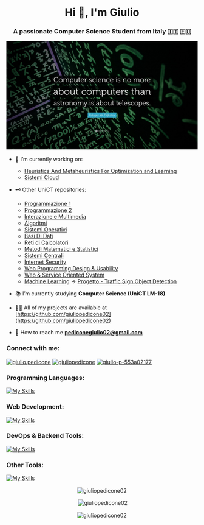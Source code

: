 <h1 align="center">Hi 👋, I'm Giulio</h1>
<h3 align="center">A passionate Computer Science Student from Italy 🇮🇹 🇪🇺</h3>

<p align="center"><img src="./Dijkstra.jpg" width=700></p>

- 🔦 I’m currently working on:

  - [Heuristics And Metaheuristics For Optimization and Learning](https://github.com/giuliopedicone02/Heuristics)
  - [Sistemi Cloud](https://github.com/giuliopedicone02/SistemiCloud)

- 🗝 Other UniCT repositories: 
  -   [Programmazione 1](https://github.com/giuliopedicone02/Programmazione1)
  -   [Programmazione 2](https://github.com/giuliopedicone02/Programmazione2)
  -   [Interazione e Multimedia](https://github.com/giuliopedicone02/Processing)
  -   [Algoritmi](https://github.com/giuliopedicone02/Algoritmi)
  -   [Sistemi Operativi](https://github.com/giuliopedicone02/SistemiOperativi)
  -   [Basi Di Dati](https://github.com/giuliopedicone02/Database)
  -   [Reti di Calcolatori](https://github.com/giuliopedicone02/RetiDiCalcolatori)
  -   [Metodi Matematici e Statistici](https://github.com/giuliopedicone02/Metodi-Matematici-e-Statistici)
  -   [Sistemi Centrali](https://github.com/giuliopedicone02/SistemiCentrali)
  -   [Internet Security](https://github.com/giuliopedicone02/Internet-Security)
  -   [Web Programming Design & Usability](https://github.com/giuliopedicone02/Web-Programming)
  -   [Web & Service Oriented System](https://github.com/giuliopedicone02/Web-Service-Oriented-System)
  -   [Machine Learning](https://github.com/giuliopedicone02/MachineLearning) $\rightarrow$ [Progetto - Traffic Sign Object Detection](https://github.com/giuliopedicone02/TrafficSignDetectionAndRecognition)
    


- 📚 I’m currently studying **Computer Science (UniCT LM-18)**

- 👨‍💻 All of my projects are available at [https://github.com/giuliopedicone02](https://github.com/giuliopedicone02)

- 📧 How to reach me **pediconegiulio02@gmail.com**

<h3 align="left">Connect with me:</h3>
<p align="left">
<a href="https://fb.com/giulio.pedicone" target="blank"><img align="center" src="https://raw.githubusercontent.com/rahuldkjain/github-profile-readme-generator/master/src/images/icons/Social/facebook.svg" alt="giulio.pedicone" height="30" width="40" /></a>
<a href="https://instagram.com/giuliopedicone" target="blank"><img align="center" src="https://raw.githubusercontent.com/rahuldkjain/github-profile-readme-generator/master/src/images/icons/Social/instagram.svg" alt="giuliopedicone" height="30" width="40" /></a>
<a href="https://www.linkedin.com/in/giulio-p-553a02177/" target="blank"><img align="center" src="https://upload.wikimedia.org/wikipedia/commons/thumb/c/ca/LinkedIn_logo_initials.png/600px-LinkedIn_logo_initials.png" alt="giulio-p-553a02177" height="30" width="30" /></a>
</p>

<h3 align="left">Programming Languages:</h3>

[![My Skills](https://skillicons.dev/icons?i=c,cpp,java,python,processing)](https://skillicons.dev)

<h3 align="left">Web Development:</h3>

[![My Skills](https://skillicons.dev/icons?i=html,css,js,nodejs,php,bootstrap,wordpress,laravel)](https://skillicons.dev)

<h3 align="left">DevOps & Backend Tools:</h3>

[![My Skills](https://skillicons.dev/icons?i=docker,spring,maven)](https://skillicons.dev)

<h3 align="left">Other Tools:</h3>

[![My Skills](https://skillicons.dev/icons?i=git,github,latex)](https://skillicons.dev)

<p align="center"><img align="center" src="https://github-readme-stats.vercel.app/api/top-langs?username=giuliopedicone02&show_icons=true&locale=en&layout=compact" alt="giuliopedicone02" /></p>

<p align="center">&nbsp;<img align="center" src="https://github-readme-stats.vercel.app/api?username=giuliopedicone02&show_icons=true&locale=en" alt="giuliopedicone02" /></p>

<p align="center"><img align="center" src="https://github-readme-streak-stats.herokuapp.com/?user=giuliopedicone02&" alt="giuliopedicone02" /></p>
